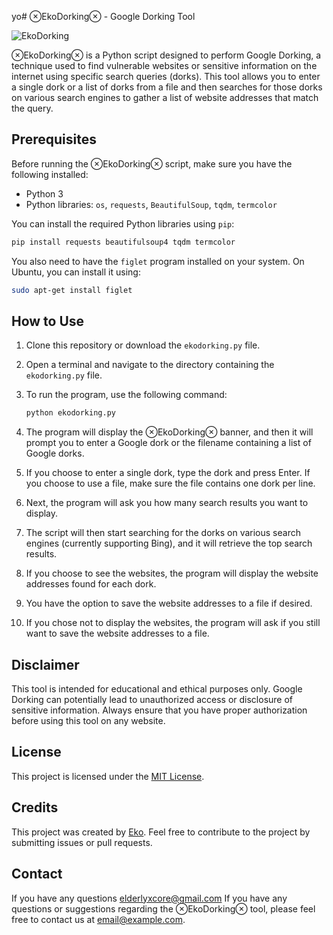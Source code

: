 yo# ⊗EkoDorking⊗ - Google Dorking Tool

![EkoDorking](https://example.com/path/to/logo.png)

⊗EkoDorking⊗ is a Python script designed to perform Google Dorking, a technique used to find vulnerable websites or sensitive information on the internet using specific search queries (dorks). This tool allows you to enter a single dork or a list of dorks from a file and then searches for those dorks on various search engines to gather a list of website addresses that match the query.

## Prerequisites

Before running the ⊗EkoDorking⊗ script, make sure you have the following installed:

- Python 3
- Python libraries: `os`, `requests`, `BeautifulSoup`, `tqdm`, `termcolor`

You can install the required Python libraries using `pip`:

```bash
pip install requests beautifulsoup4 tqdm termcolor
```

You also need to have the `figlet` program installed on your system. On Ubuntu, you can install it using:

```bash
sudo apt-get install figlet
```

## How to Use

1. Clone this repository or download the `ekodorking.py` file.

2. Open a terminal and navigate to the directory containing the `ekodorking.py` file.

3. To run the program, use the following command:

   ```bash
   python ekodorking.py
   ```

4. The program will display the ⊗EkoDorking⊗ banner, and then it will prompt you to enter a Google dork or the filename containing a list of Google dorks.

5. If you choose to enter a single dork, type the dork and press Enter. If you choose to use a file, make sure the file contains one dork per line.

6. Next, the program will ask you how many search results you want to display.

7. The script will then start searching for the dorks on various search engines (currently supporting Bing), and it will retrieve the top search results.

8. If you choose to see the websites, the program will display the website addresses found for each dork.

9. You have the option to save the website addresses to a file if desired.

10. If you chose not to display the websites, the program will ask if you still want to save the website addresses to a file.

## Disclaimer

This tool is intended for educational and ethical purposes only. Google Dorking can potentially lead to unauthorized access or disclosure of sensitive information. Always ensure that you have proper authorization before using this tool on any website.

## License

This project is licensed under the [MIT License](https://opensource.org/licenses/MIT).

## Credits

This project was created by [Eko](https://github.com/gunskey9). Feel free to contribute to the project by submitting issues or pull requests.

## Contact
If you have any questions elderlyxcore@gmail.com
If you have any questions or suggestions regarding the ⊗EkoDorking⊗ tool, please feel free to contact us at [email@example.com](mailto:email@example.com).
